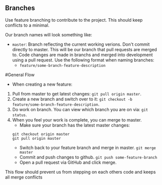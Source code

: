 ## Branches

Use feature branching to contribute to the project. This should keep conflicts to a minimal.

Our branch names will look something like:
* `master`: Branch reflecting the current working verions. Don't commit directly to master. This will be our branch that pull requests are merged to.
Code changes are made in branchs and merged into development using a pull request. Use the following format when naming branches:
    * `feature/some-branch-feature-description`

#General Flow
* When creating a new feature:
1. Pull from master to get latest changes: `git pull origin master`.
2. Create a new branch and switch over to it: `git checkout -b feature/some-branch-feature-description`.
3. Do work on branch. You can view which branch you are on via: `git status`.
4. When you feel your work is complete, you can merge to master.
    * Make sure your branch has the latest master changes: 
    ```
    git checkout origin master
    git pull origin master
    ```
    * Switch back to your feature branch and merge in master. `git merge master`
    * Commit and push changes to github. `git push some-feature-branch`
    * Open a pull request via GitHub and click merge.

This flow should prevent us from stepping on each others code and keeps all merge conflicts